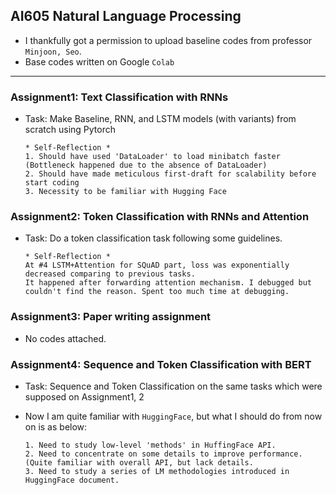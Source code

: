 ## AI605 Natural Language Processing  

* I thankfully got a permission to upload baseline codes from professor `Minjoon, Seo`.     
* Base codes written on Google `Colab`  
---  

### Assignment1: Text Classification with RNNs  
- Task: Make Baseline, RNN, and LSTM models (with variants) from scratch using Pytorch  
  ```  
  * Self-Reflection *
  1. Should have used 'DataLoader' to load minibatch faster (Bottleneck happened due to the absence of DataLoader)
  2. Should have made meticulous first-draft for scalability before start coding  
  3. Necessity to be familiar with Hugging Face  
  ```  

### Assignment2: Token Classification with RNNs and Attention  
- Task: Do a token classification task following some guidelines.  
  ```  
  * Self-Reflection * 
  At #4 LSTM+Attention for SQuAD part, loss was exponentially decreased comparing to previous tasks.  
  It happened after forwarding attention mechanism. I debugged but couldn't find the reason. Spent too much time at debugging.  
  ```  
  
### Assignment3: Paper writing assignment  
- No codes attached.  

### Assignment4: Sequence and Token Classification with BERT  
- Task: Sequence and Token Classification on the same tasks which were supposed on Assignment1, 2  
- Now I am quite familiar with `HuggingFace`, but what I should do from now on is as below:

  ```  
  1. Need to study low-level 'methods' in HuffingFace API.
  2. Need to concentrate on some details to improve performance. (Quite familiar with overall API, but lack details.
  3. Need to study a series of LM methodologies introduced in HuggingFace document.  
  ```  

